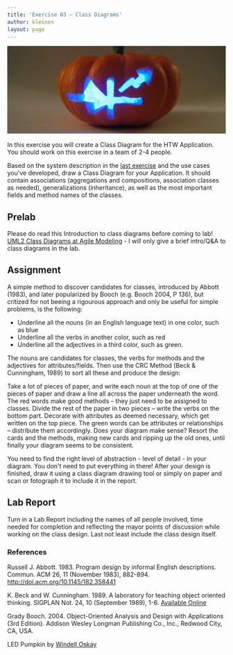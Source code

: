 ```yaml
---
title: 'Exercise 03 – Class Diagrams'
author: kleinen
layout: page
---
```


 ![LED Pumpkin](../images/led-pumpkin.jpg "pumpkins")

In this exercise you will create a Class Diagram for the HTW Application.
You should work on this exercise in a team of 2-4 people.

Based on the system description in the [last exercise](lab-02.html) and the use
cases you've developed,
draw a Class Diagram for your Application. It should contain associations (aggregations and compositions, association classes as needed), generalizations (inheritance), as well as the most important fields and method names of the classes.
## Prelab
Please do read this Introduction to class diagrams before coming to lab!
[UML2 Class Diagrams at Agile Modeling](http://www.agilemodeling.com/artifacts/classDiagram.htm) - I will only give a brief intro/Q&A to class diagrams in the lab.

## Assignment

A simple method to discover candidates for classes, introduced by Abbott (1983),
and later popularized by Booch (e.g. Booch 2004, P 136), but critized for not beeing a rigourous approach and only be useful for simple problems, is the following:

  * Underline all the nouns (in an English language text) in one color, such as blue
  * Underline all the verbs in another color, such as red
  * Underline all the adjectives in a third color, such as green.

The nouns are candidates for classes, the verbs for methods and the adjectives
for attributes/fields. Then use the CRC Method (Beck & Cunningham, 1989) to sort
all these and produce the design:

Take a lot of pieces of paper, and write each noun at the top of one of the pieces of paper and draw a line all across the paper underneath the word. The red words make good methods – they just need to be assigned to classes. Divide the rest of the paper in two pieces – write the verbs on the bottom part. Decorate with attributes as deemed necessary, which get written on the top piece. The green words can be attributes or relationships – distribute them accordingly. Does your diagram make sense? Resort the cards and the methods, making new cards and ripping up the old ones, until finally your diagram seems to be consistent.

You need to find the right level of abstraction - level of detail - in your diagram. You don't need to put everything in there!
After your design is finished, draw it using a class diagram drawing tool or simply on paper and scan or fotograph it to include it in the report.

## Lab Report

Turn in a Lab Report including the names of all people involved, time needed for completion and reflecting the mayor points of discussion while working on the class design. Last not least include the class design itself.

### References

Russell J. Abbott. 1983. Program design by informal English descriptions. Commun. ACM 26, 11 (November 1983), 882-894. http://doi.acm.org/10.1145/182.358441

K. Beck and W. Cunningham. 1989. A laboratory for teaching object oriented thinking. SIGPLAN Not. 24, 10 (September 1989), 1-6. [Available Online](http://c2.com/doc/oopsla89/paper.html)

Grady Booch. 2004. Object-Oriented Analysis and Design with Applications (3rd Edition). Addison Wesley Longman Publishing Co., Inc., Redwood City, CA, USA.

LED Pumpkin by [Windell Oskay](http://www.flickr.com/photos/oskay/283388408/)
